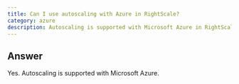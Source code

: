 ```yaml
---
title: Can I use autoscaling with Azure in RightScale?
category: azure
description: Autoscaling is supported with Microsoft Azure in RightScale.
---
```


## Answer

Yes. Autoscaling is supported with Microsoft Azure.
